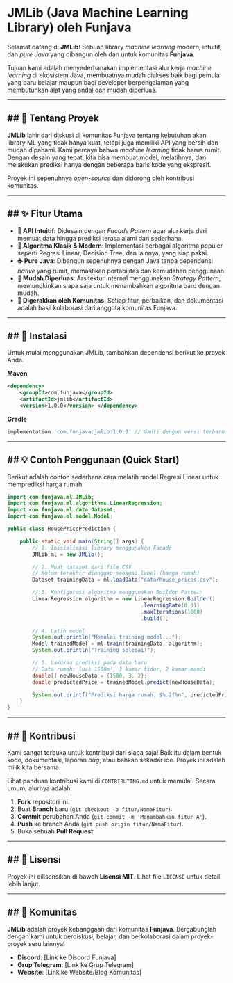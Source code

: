 

# JMLib (Java Machine Learning Library) oleh Funjava

[](https://www.google.com/search?q=https://search.maven.org/search%3Fq%3Dg:%2522com.funjava%2522%2520AND%2520a:%2522jmlib%2522)
[](https://opensource.org/licenses/MIT)
[](http://makeapullrequest.com)

Selamat datang di **JMLib**\! Sebuah library *machine learning* modern, intuitif, dan *pure Java* yang dibangun oleh dan untuk komunitas **Funjava**.

Tujuan kami adalah menyederhanakan implementasi alur kerja *machine learning* di ekosistem Java, membuatnya mudah diakses baik bagi pemula yang baru belajar maupun bagi developer berpengalaman yang membutuhkan alat yang andal dan mudah diperluas.

-----

## \#\# 📖 Tentang Proyek

**JMLib** lahir dari diskusi di komunitas Funjava tentang kebutuhan akan library ML yang tidak hanya kuat, tetapi juga memiliki API yang bersih dan mudah dipahami. Kami percaya bahwa *machine learning* tidak harus rumit. Dengan desain yang tepat, kita bisa membuat model, melatihnya, dan melakukan prediksi hanya dengan beberapa baris kode yang ekspresif.

Proyek ini sepenuhnya *open-source* dan didorong oleh kontribusi komunitas.

-----

## \#\# ✨ Fitur Utama

  * **🤖 API Intuitif**: Didesain dengan *Facade Pattern* agar alur kerja dari memuat data hingga prediksi terasa alami dan sederhana.
  * **🧠 Algoritma Klasik & Modern**: Implementasi berbagai algoritma populer seperti Regresi Linear, Decision Tree, dan lainnya, yang siap pakai.
  * **☕ Pure Java**: Dibangun sepenuhnya dengan Java tanpa dependensi *native* yang rumit, memastikan portabilitas dan kemudahan penggunaan.
  * **🧩 Mudah Diperluas**: Arsitektur internal menggunakan *Strategy Pattern*, memungkinkan siapa saja untuk menambahkan algoritma baru dengan mudah.
  * **🤝 Digerakkan oleh Komunitas**: Setiap fitur, perbaikan, dan dokumentasi adalah hasil kolaborasi dari anggota komunitas Funjava.

-----

## \#\# 🚀 Instalasi

Untuk mulai menggunakan JMLib, tambahkan dependensi berikut ke proyek Anda.

**Maven**

```xml
<dependency>
    <groupId>com.funjava</groupId>
    <artifactId>jmlib</artifactId>
    <version>1.0.0</version> </dependency>
```

**Gradle**

```groovy
implementation 'com.funjava:jmlib:1.0.0' // Ganti dengan versi terbaru
```

-----

## \#\# 💡 Contoh Penggunaan (Quick Start)

Berikut adalah contoh sederhana cara melatih model Regresi Linear untuk memprediksi harga rumah.

```java
import com.funjava.ml.JMLib;
import com.funjava.ml.algorithms.LinearRegression;
import com.funjava.ml.data.Dataset;
import com.funjava.ml.model.Model;

public class HousePricePrediction {

    public static void main(String[] args) {
        // 1. Inisialisasi library menggunakan Facade
        JMLib ml = new JMLib();

        // 2. Muat dataset dari file CSV
        // Kolom terakhir dianggap sebagai label (harga rumah)
        Dataset trainingData = ml.loadData("data/house_prices.csv");

        // 3. Konfigurasi algoritma menggunakan Builder Pattern
        LinearRegression algorithm = new LinearRegression.Builder()
                                           .learningRate(0.01)
                                           .maxIterations(1000)
                                           .build();

        // 4. Latih model
        System.out.println("Memulai training model...");
        Model trainedModel = ml.train(trainingData, algorithm);
        System.out.println("Training selesai!");

        // 5. Lakukan prediksi pada data baru
        // Data rumah: luas 1500m², 3 kamar tidur, 2 kamar mandi
        double[] newHouseData = {1500, 3, 2};
        double predictedPrice = trainedModel.predict(newHouseData);

        System.out.printf("Prediksi harga rumah: $%.2f%n", predictedPrice);
    }
}
```

-----

## \#\# 🙌 Kontribusi

Kami sangat terbuka untuk kontribusi dari siapa saja\! Baik itu dalam bentuk kode, dokumentasi, laporan *bug*, atau bahkan sekadar ide. Proyek ini adalah milik kita bersama.

Lihat panduan kontribusi kami di `CONTRIBUTING.md` untuk memulai. Secara umum, alurnya adalah:

1.  **Fork** repositori ini.
2.  Buat **Branch** baru (`git checkout -b fitur/NamaFitur`).
3.  **Commit** perubahan Anda (`git commit -m 'Menambahkan fitur A'`).
4.  **Push** ke branch Anda (`git push origin fitur/NamaFitur`).
5.  Buka sebuah **Pull Request**.

-----

## \#\# 📜 Lisensi

Proyek ini dilisensikan di bawah **Lisensi MIT**. Lihat file `LICENSE` untuk detail lebih lanjut.

-----

## \#\# 💬 Komunitas

**JMLib** adalah proyek kebanggaan dari komunitas **Funjava**. Bergabunglah dengan kami untuk berdiskusi, belajar, dan berkolaborasi dalam proyek-proyek seru lainnya\!

  * **Discord**: [Link ke Discord Funjava]
  * **Grup Telegram**: [Link ke Grup Telegram]
  * **Website**: [Link ke Website/Blog Komunitas]
